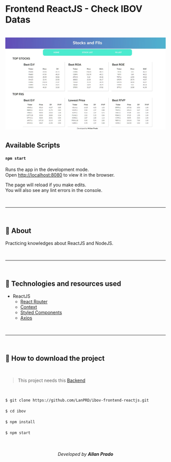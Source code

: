# Frontend ReactJS - Check IBOV Datas

<h1 align="center">
    <img src="public/images/topList.JPG">
</h1>

## Available Scripts

#### `npm start`

Runs the app in the development mode.\
Open [http://localhost:8080](http://localhost:8080) to view it in the browser.

The page will reload if you make edits.\
You will also see any lint errors in the console.

<br>

---

<br>

## 📖 About

Practicing knowledges about ReactJS and NodeJS.

<br>

---

<br>

## 💾 Technologies and resources used

- ReactJS
  - [React Router](https://reactrouter.com/)
  - [Context](https://pt-br.reactjs.org/docs/context.html)
  - [Styled Components](https://styled-components.com/)
  - [Axios](https://www.npmjs.com/package/axios)

<br>

---

<br>

## 📁 How to download the project

<br>

> This project needs this [Backend](https://github.com/LanPRD/ibov-backend-nodejs)

<br>

```bash
$ git clone https://github.com/LanPRD/ibov-frontend-reactjs.git

$ cd ibov

$ npm install

$ npm start
```

<br>

<h6 align="center" font-size="11">Developed by <strong>Allan Prado</strong></h6>
